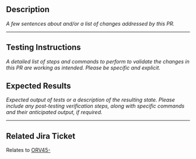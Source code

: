 ## Description
*A few sentences about and/or a list of changes addressed by this PR.*


---
## Testing Instructions
*A detailed list of steps and commands to perform to validate the changes in this PR are working as intended. Please be specific and explicit.*


## Expected Results
*Expected output of tests or a description of the resulting state. Please include any post-testing verification steps, along with specific commands and their anticipated output, if required.*


---
## Related Jira Ticket
Relates to [ORV45-](https://objectrocket.atlassian.net/browse/ORV45-)

